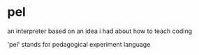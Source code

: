 # pel

an interpreter based on an idea i had about how to teach coding

'pel' stands for pedagogical experiment language
